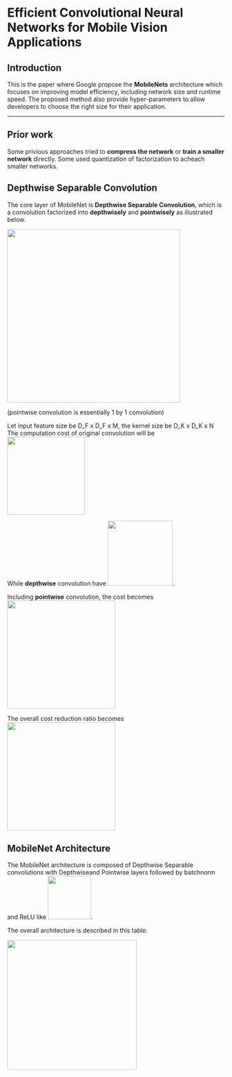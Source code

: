 # Efficient Convolutional Neural Networks for Mobile Vision Applications

## Introduction
This is the paper where Google propose the **MobileNets** architecture which focuses on improving model efficiency, including network size and runtime speed.
The proposed method also provide hyper-parameters to allow developers to choose the right size for their application.

---

## Prior work
Some privious approaches tried to **compress the network** or **train a smaller network** directly. Some used quantization of factorization to acheach smaller networks.

## Depthwise Separable Convolution
The core layer of MobileNet is **Depthwise Separable Convolution**, which is a convolution factorized into **depthwisely** and **pointwisely** as illustrated below.

<img src="https://i.imgur.com/IIPT6gc.png" width=400 align=center>

(pointwise convolution is essentially 1 by 1 convolution)

Let input feature size be D_F x D_F x M, the kernel size be D_K x D_K x N
The computation cost of original convolution will be <img src="https://i.imgur.com/zkCstde.png" width=180>

While **depthwise** convolution have <img src="https://i.imgur.com/G2ctsmG.png" width=150>.

Including **pointwise** convolution, the cost becomes  <img src="https://i.imgur.com/8moBLQk.png" width=250>

The overall cost reduction ratio becomes <img src="https://i.imgur.com/0gHu2JK.png" width=250>

## MobileNet Architecture
The MobileNet architecture is composed of Depthwise Separable convolutions with Depthwiseand Pointwise layers followed by batchnorm and ReLU like <img src="https://i.imgur.com/I0nnA2K.png" width=100>.

The overall architecture is described in this table:

<img src="https://i.imgur.com/HWpdqyG.png" width=300 align=center>
